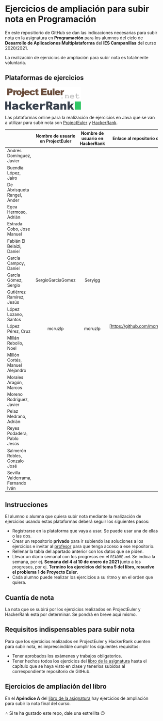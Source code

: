 # Ejercicios de ampliación para subir nota en Programación

En este repositiorio de GitHub se dan las indicaciones necesarias para subir nota en la asignatura en **Programación** para los alumnos del ciclo de **Desarrollo de Aplicaciones Multiplataforma** del **IES Campanillas** del curso 2020/2021.

La realización de ejercicios de ampliación para subir nota es totalmente voluntaria.

## Plataformas de ejercicios

<img src="projecteuler.png">
<br>
<img src="hackerrank.png" width="250px">

Las plataformas online para la realización de ejercicios en Java que se van a utilizar para subir nota son [ProjectEuler](https://projecteuler.net/) y [HackerRank](https://www.hackerrank.com/).

|                                 | Nombre de usuario en ProjectEuler | Nombre de usuario en HackerRank | Enlace al repositorio de GitHub con los ejercicios |
| :------------------------------ | :------------------------------:  | :---------------------------:   | :-----------------------------------------------:  |
|  Andrés Domínguez, Javier       |                                   |                                 |                     []()                           |
|  Buendía López, Jairo           |                                   |                                 |                     []()                           |
|  De Abrisqueta Rangel, Ander    |                                   |                                 |                     []()                           |
|  Egea Hermoso, Adrián           |                                   |                                 |                     []()                           |
|  Estrada Cobo, Jose Manuel      |                                   |                                 |                     []()                           |
|  Fabián El Belaizi, Daniel      |                                   |                                 |                     []()                           |
|  García Campoy, Daniel          |                                   |                                 |                     []()                           |
|  García Gómez, Sergio           |             SergioGarciaGomez     |            Seryigg              |                     []()                           |
|  Gutiérrez Ramírez, Jesús       |                                   |                                 |                     []()                           |
|  López Lozano, Santos           |                                   |                                 |                     []()                           |
|  López Pérez, Cruz              |              mcruzlp              |             mcruzlp             |                     [https://github.com/mcruzlp/ejercicios_ampliacion.git]()                           |
|  Millán Rebollo, Noel           |                                   |                                 |                     []()                           |
|  Millón Cortés, Manuel Alejandro|                                   |                                 |                     []()                           |
|  Morales Aragón, Marcos         |                                   |                                 |                     []()                           |
|  Moreno Rodríguez, Javier       |                                   |                                 |                     []()                           |
|  Pelaz Medrano, Adrián          |                                   |                                 |                     []()                           |
|  Reyes Podadera, Pablo Jesús    |                                   |                                 |                     []()                           |
|  Salmerón Robles, Gonzalo José  |                                   |                                 |                     []()                           |
|  Sevilla Valderrama, Fernando Iván|                                   |                                 |                     []()                           |    Sicilia Pérez, Francisco Javier   |                                   |                                 |                     []()                           |

## Instrucciones

El alumno o alumna que quiera subir nota mediante la realización de ejercicios usando estas plataformas deberá seguir los siguientes pasos:

* Registrarse en la plataforma que vaya a usar. Se puede usar una de ellas o las dos.
* Crear un repositorio **privado** para ir subiendo las soluciones a los ejercicios e invitar al [profesor](https://github.com/LuisJoseSanchez) para que tenga acceso a ese repositorio.
* Rellenar la tabla del apartado anterior con los datos que se piden.
* Llevar un diario semanal con los progresos en el `README.md`. Se indica la semana, por ej. **Semana del 4 al 10 de enero de 2021** junto a los progresos, por ej. **Termino los ejercicios del tema 5 del libro, resuelvo el problema 1 de Proyecto Euler**.
* Cada alumno puede realizar los ejercicios a su ritmo y en el orden que quiera.

## Cuantía de nota

La nota que se subirá por los ejercicios realizados en ProjectEuler y HackerRank está por determinar. Se pondrá en breve aquí mismo.

## Requisitos indispensables para subir nota

Para que los ejercicios realizados en ProjectEuler y HackerRank cuenten para subir nota, es imprescindible cumplir los siguientes requisitos:

* Tener aprobados los exámenes y trabajos obligatorios.
* Tener hechos todos los ejercicios del [libro de la asignatura](https://leanpub.com/aprendejava/) hasta el capítulo que se haya visto en clase y tenerlos subidos al correspondiente repositorio de GitHub. 

## Ejercicios de ampliación del libro

En el **Apéndice A** del [libro de la asignatura](https://leanpub.com/aprendejava/) hay ejercicios de ampliación para subir la nota final del curso.

:star: Si te ha gustado este repo, dale una estrellita :wink:
